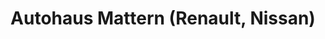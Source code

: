 ---
title: "Autohaus Mattern (Renault, Nissan)"
url: /bielefeld/autohaus-mattern-renault-nissan/
shop: Autohaus
---